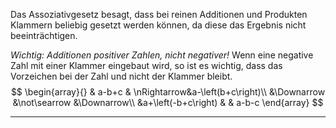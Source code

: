 Das Assoziativgesetz besagt, dass bei reinen Additionen und Produkten Klammern beliebig gesetzt werden können, da diese das Ergebnis nicht beeinträchtigen.

*Wichtig: Additionen positiver Zahlen, nicht negativer!*
Wenn eine negative Zahl mit einer Klammer eingebaut wird, so ist es wichtig, dass das Vorzeichen bei der Zahl und nicht der Klammer bleibt.
$$
\begin{array}{}
& a-b+c & \nRightarrow&a-\left(b+c\right)\\
&\Downarrow &\not\searrow &\Downarrow\\
&a+\left(-b+c\right) & & a-b-c
\end{array}
$$

---